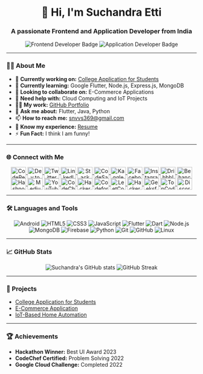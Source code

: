 <h1 align="center">👋 Hi, I'm Suchandra Etti</h1>
<h3 align="center">A passionate Frontend and Application Developer from India</h3>

<p align="center">
  <img src="https://img.shields.io/badge/Frontend%20Developer-%F0%9F%92%BB-blue" alt="Frontend Developer Badge">
  <img src="https://img.shields.io/badge/Application%20Development-Flutter%20&%20Node.js-brightgreen" alt="Application Developer Badge">
</p>

---

### 👩‍💻 About Me
- 🔭 **Currently working on:** [College Application for Students](#)
- 🌱 **Currently learning:** Google Flutter, Node.js, Express.js, MongoDB
- 👯 **Looking to collaborate on:** E-Commerce Applications
- 🤝 **Need help with:** Cloud Computing and IoT Projects
- 👨‍💻 **My work:** [GitHub Portfolio](https://github.com/SnvvSuchandraEtti)
- 💬 **Ask me about:** Flutter, Java, Python
- 📫 **How to reach me:** snvvs369@gmail.com
- 📄 **Know my experience:** [Resume](https://drive.google.com/file/d/1vjA-xYBa3WOc9dxbQ7PUc5FnGD5ZVpgQ/view?usp=sharing)
- ⚡ **Fun Fact:** I think I am funny!

---

### 🌐 Connect with Me
<div align="center">
<a href="https://codepen.io/snvvsuchandraetti" target="blank">
    <img align="center" src="https://raw.githubusercontent.com/rahuldkjain/github-profile-readme-generator/master/src/images/icons/Social/codepen.svg" alt="CodePen" height="30" width="40" />
  </a>
  <a href="https://dev.to/suchandra" target="blank">
    <img align="center" src="https://raw.githubusercontent.com/rahuldkjain/github-profile-readme-generator/master/src/images/icons/Social/devto.svg" alt="Dev.to" height="30" width="40" />
  </a>
  <a href="https://twitter.com/snvvs369" target="blank">
    <img align="center" src="https://raw.githubusercontent.com/rahuldkjain/github-profile-readme-generator/master/src/images/icons/Social/twitter.svg" alt="Twitter" height="30" width="40" />
  </a>
  <a href="https://linkedin.com/in/suchandra-etti" target="blank">
    <img align="center" src="https://raw.githubusercontent.com/rahuldkjain/github-profile-readme-generator/master/src/images/icons/Social/linked-in-alt.svg" alt="LinkedIn" height="30" width="40" />
  </a>
  <a href="https://stackoverflow.com/users/22353817/suchandra" target="blank">
    <img align="center" src="https://raw.githubusercontent.com/rahuldkjain/github-profile-readme-generator/master/src/images/icons/Social/stack-overflow.svg" alt="Stack Overflow" height="30" width="40" />
  </a>
  <a href="https://codesandbox.io/u/suchandra" target="blank">
    <img align="center" src="https://raw.githubusercontent.com/rahuldkjain/github-profile-readme-generator/master/src/images/icons/Social/codesandbox.svg" alt="CodeSandbox" height="30" width="40" />
  </a>
  <a href="https://www.kaggle.com/snvvsuachandraetti" target="blank">
    <img align="center" src="https://raw.githubusercontent.com/rahuldkjain/github-profile-readme-generator/master/src/images/icons/Social/kaggle.svg" alt="Kaggle" height="30" width="40" />
  </a>
  <a href="https://www.facebook.com/profile.php?id=100070206241754" target="blank">
    <img align="center" src="https://raw.githubusercontent.com/rahuldkjain/github-profile-readme-generator/master/src/images/icons/Social/facebook.svg" alt="Facebook" height="30" width="40" />
  </a>
  <a href="https://instagram.com/s.u.c.h.a.n.d.r.a" target="blank">
    <img align="center" src="https://raw.githubusercontent.com/rahuldkjain/github-profile-readme-generator/master/src/images/icons/Social/instagram.svg" alt="Instagram" height="30" width="40" />
  </a>
  <a href="https://dribbble.com/suchandra369" target="blank">
    <img align="center" src="https://raw.githubusercontent.com/rahuldkjain/github-profile-readme-generator/master/src/images/icons/Social/dribbble.svg" alt="Dribbble" height="30" width="40" />
  </a>
  <a href="https://www.behance.net/shivashiva187" target="blank">
    <img align="center" src="https://raw.githubusercontent.com/rahuldkjain/github-profile-readme-generator/master/src/images/icons/Social/behance.svg" alt="Behance" height="30" width="40" />
  </a>
  <a href="https://hashnode.com/@suchandra" target="blank">
    <img align="center" src="https://raw.githubusercontent.com/rahuldkjain/github-profile-readme-generator/master/src/images/icons/Social/hashnode.svg" alt="Hashnode" height="30" width="40" />
  </a>
  <a href="https://medium.com/@snvvs369" target="blank">
    <img align="center" src="https://raw.githubusercontent.com/rahuldkjain/github-profile-readme-generator/master/src/images/icons/Social/medium.svg" alt="Medium" height="30" width="40" />
  </a>
  <a href="https://www.youtube.com/@snvvs369/videos" target="blank">
    <img align="center" src="https://raw.githubusercontent.com/rahuldkjain/github-profile-readme-generator/master/src/images/icons/Social/youtube.svg" alt="YouTube" height="30" width="40" />
  </a>
  <a href="https://www.codechef.com/users/suchandra369" target="blank">
    <img align="center" src="https://cdn.jsdelivr.net/npm/simple-icons@3.1.0/icons/codechef.svg" alt="CodeChef" height="30" width="40" />
  </a>
  <a href="https://www.hackerrank.com/profile/22a91a0570" target="blank">
    <img align="center" src="https://raw.githubusercontent.com/rahuldkjain/github-profile-readme-generator/master/src/images/icons/Social/hackerrank.svg" alt="HackerRank" height="30" width="40" />
  </a>
  <a href="https://codeforces.com/profile/snvvs369" target="blank">
    <img align="center" src="https://raw.githubusercontent.com/rahuldkjain/github-profile-readme-generator/master/src/images/icons/Social/codeforces.svg" alt="Codeforces" height="30" width="40" />
  </a>
  <a href="https://leetcode.com/u/snvvsuchandraetti/" target="blank">
    <img align="center" src="https://raw.githubusercontent.com/rahuldkjain/github-profile-readme-generator/master/src/images/icons/Social/leet-code.svg" alt="LeetCode" height="30" width="40" />
  </a>
  <a href="https://www.hackerearth.com/@snvvs369/" target="blank">
    <img align="center" src="https://raw.githubusercontent.com/rahuldkjain/github-profile-readme-generator/master/src/images/icons/Social/hackerearth.svg" alt="HackerEarth" height="30" width="40" />
  </a>
  <a href="https://www.geeksforgeeks.org/user/user_snvvsuchandra369/" target="blank">
    <img align="center" src="https://raw.githubusercontent.com/rahuldkjain/github-profile-readme-generator/master/src/images/icons/Social/geeks-for-geeks.svg" alt="GeeksforGeeks" height="30" width="40" />
  </a>
  <a href="https://profiles.topcoder.com/suchandra369" target="blank">
    <img align="center" src="https://raw.githubusercontent.com/rahuldkjain/github-profile-readme-generator/master/src/images/icons/Social/topcoder.svg" alt="TopCoder" height="30" width="40" />
  </a>
  <a href="https://discordapp.com/users/1024284026489544725" target="blank">
    <img align="center" src="https://raw.githubusercontent.com/rahuldkjain/github-profile-readme-generator/master/src/images/icons/Social/discord.svg" alt="Discord" height="30" width="40" />
  </a>
</div>

---

### 🛠️ Languages and Tools
<div align="center">
  <img src="https://img.icons8.com/color/40/android-studio--v3.png" alt="Android">
  <img src="https://img.icons8.com/color/40/html-5.png" alt="HTML5">
  <img src="https://img.icons8.com/color/40/css3.png" alt="CSS3">
  <img src="https://img.icons8.com/color/40/javascript--v2.png" alt="JavaScript">
  <img src="https://img.icons8.com/color/40/flutter.png" alt="Flutter">
  <img src="https://img.icons8.com/color/40/dart.png" alt="Dart">
  <img src="https://img.icons8.com/color/40/nodejs.png" alt="Node.js">
  <img src="https://img.icons8.com/color/40/mongodb.png" alt="MongoDB">
  <img src="https://img.icons8.com/color/40/firebase.png" alt="Firebase">
  <img src="https://img.icons8.com/color/40/python.png" alt="Python">
  <img src="https://img.icons8.com/color/40/git.png" alt="Git">
  <img src="https://img.icons8.com/color/40/github.png" alt="GitHub">
  <img src="https://img.icons8.com/color/40/linux.png" alt="Linux">
</div>

---

### 📈 GitHub Stats
<p align="center">
  <img src="https://github-readme-stats.vercel.app/api?username=SnvvSuchandraEtti&show_icons=true&theme=radical" alt="Suchandra's GitHub stats">
  <img src="https://github-readme-streak-stats.herokuapp.com/?user=SnvvSuchandraEtti&theme=radical" alt="GitHub Streak">
</p>

---

### 🚀 Projects
- [College Application for Students](#)
- [E-Commerce Application](#)
- [IoT-Based Home Automation](#)

---

### 🏆 Achievements
- **Hackathon Winner:** Best UI Award 2023
- **CodeChef Certified:** Problem Solving 2022
- **Google Cloud Challenge:** Completed 2022

